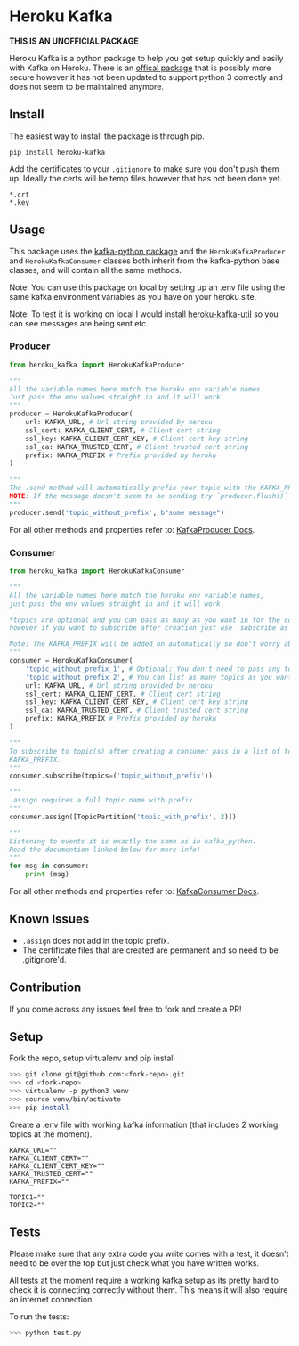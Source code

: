 # Heroku Kafka

**THIS IS AN UNOFFICIAL PACKAGE**

Heroku Kafka is a python package to help you get setup quickly and easily with Kafka on Heroku. There is an [offical package](https://github.com/heroku/kafka-helper) that is possibly more secure however it has not been updated to support python 3 correctly and does not seem to be maintained anymore. 


## Install

The easiest way to install the package is through pip.
```
pip install heroku-kafka
```

Add the certificates to your `.gitignore` to make sure you don't push them up.
Ideally the certs will be temp files however that has not been done yet.
```
*.crt
*.key
```

## Usage

This package uses the [kafka-python package](https://github.com/dpkp/kafka-python) and the `HerokuKafkaProducer` and `HerokuKafkaConsumer` classes both inherit from the kafka-python base classes, and will contain all the same methods.

Note: You can use this package on local by setting up an .env file using the same kafka
environment variables as you have on your heroku site.

Note: To test it is working on local I would install [heroku-kafka-util](https://github.com/osada9000/heroku-kafka-util) so you can see messages are being sent etc.

### Producer

```python
from heroku_kafka import HerokuKafkaProducer

"""
All the variable names here match the heroku env variable names.
Just pass the env values straight in and it will work.
"""
producer = HerokuKafkaProducer(
    url: KAFKA_URL, # Url string provided by heroku
    ssl_cert: KAFKA_CLIENT_CERT, # Client cert string
    ssl_key: KAFKA_CLIENT_CERT_KEY, # Client cert key string
    ssl_ca: KAFKA_TRUSTED_CERT, # Client trusted cert string
    prefix: KAFKA_PREFIX # Prefix provided by heroku
)

"""
The .send method will automatically prefix your topic with the KAFKA_PREFIX
NOTE: If the message doesn't seem to be sending try `producer.flush()` to force send.
"""
producer.send('topic_without_prefix', b"some message")
```

For all other methods and properties refer to: [KafkaProducer Docs](https://kafka-python.readthedocs.io/en/master/apidoc/KafkaProducer.html).


### Consumer
```python
from heroku_kafka import HerokuKafkaConsumer

"""
All the variable names here match the heroku env variable names,
just pass the env values straight in and it will work.

*topics are optional and you can pass as many as you want in for the consumer to track,
however if you want to subscribe after creation just use .subscribe as shown below.

Note: The KAFKA_PREFIX will be added on automatically so don't worry about passing it in.
"""
consumer = HerokuKafkaConsumer(
    'topic_without_prefix_1', # Optional: You don't need to pass any topic at all
    'topic_without_prefix_2', # You can list as many topics as you want to consume
    url: KAFKA_URL, # Url string provided by heroku
    ssl_cert: KAFKA_CLIENT_CERT, # Client cert string
    ssl_key: KAFKA_CLIENT_CERT_KEY, # Client cert key string
    ssl_ca: KAFKA_TRUSTED_CERT, # Client trusted cert string
    prefix: KAFKA_PREFIX # Prefix provided by heroku
)

"""
To subscribe to topic(s) after creating a consumer pass in a list of topics without the
KAFKA_PREFIX.
"""
consumer.subscribe(topics=('topic_without_prefix'))

"""
.assign requires a full topic name with prefix
"""
consumer.assign([TopicPartition('topic_with_prefix', 2)])

"""
Listening to events it is exactly the same as in kafka_python.
Read the documention linked below for more info!
"""
for msg in consumer:
    print (msg)
```

For all other methods and properties refer to: [KafkaConsumer Docs](https://kafka-python.readthedocs.io/en/master/apidoc/KafkaConsumer.html).

## Known Issues 
- `.assign` does not add in the topic prefix.
- The certificate files that are created are permanent and so need to be .gitignore'd.

## Contribution
If you come across any issues feel free to fork and create a PR!

## Setup
Fork the repo, setup virtualenv and pip install
```bash
>>> git clone git@github.com:<fork-repo>.git
>>> cd <fork-repo>
>>> virtualenv -p python3 venv
>>> source venv/bin/activate
>>> pip install
```

Create a .env file with working kafka information (that includes 2 working topics at the moment). 
```
KAFKA_URL=""
KAFKA_CLIENT_CERT=""
KAFKA_CLIENT_CERT_KEY=""
KAFKA_TRUSTED_CERT=""
KAFKA_PREFIX=""

TOPIC1=""
TOPIC2=""
```

## Tests
Please make sure that any extra code you write comes with a test, it doesn't need to be over the top but just check what you have written works.

All tests at the moment require a working kafka setup as its pretty hard to check it is connecting correctly without them. This means it will also require an internet connection.

To run the tests:
```bash
>>> python test.py
```